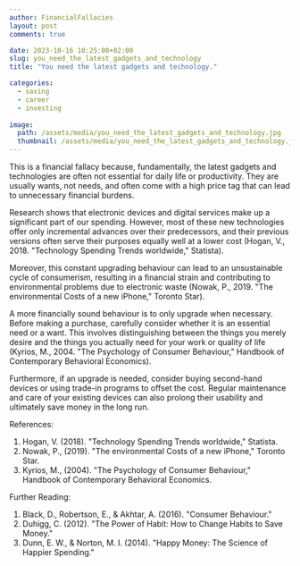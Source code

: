 ```yaml
---
author: FinancialFallacies
layout: post
comments: true

date: 2023-10-16 10:25:00+02:00  
slug: you_need_the_latest_gadgets_and_technology
title: "You need the latest gadgets and technology."

categories:
  - saving
  - career
  - investing
  
image:
  path: /assets/media/you_need_the_latest_gadgets_and_technology.jpg
  thumbnail: /assets/media/you_need_the_latest_gadgets_and_technology.jpg
---
```


This is a financial fallacy because, fundamentally, the latest gadgets and technologies are often not essential for daily life or productivity. They are usually wants, not needs, and often come with a high price tag that can lead to unnecessary financial burdens.

Research shows that electronic devices and digital services make up a significant part of our spending. However, most of these new technologies offer only incremental advances over their predecessors, and their previous versions often serve their purposes equally well at a lower cost (Hogan, V., 2018. "Technology Spending Trends worldwide," Statista).

Moreover, this constant upgrading behaviour can lead to an unsustainable cycle of consumerism, resulting in a financial strain and contributing to environmental problems due to electronic waste (Nowak, P., 2019. "The environmental Costs of a new iPhone," Toronto Star).

A more financially sound behaviour is to only upgrade when necessary. Before making a purchase, carefully consider whether it is an essential need or a want. This involves distinguishing between the things you merely desire and the things you actually need for your work or quality of life (Kyrios, M., 2004. "The Psychology of Consumer Behaviour," Handbook of Contemporary Behavioral Economics).

Furthermore, if an upgrade is needed, consider buying second-hand devices or using trade-in programs to offset the cost. Regular maintenance and care of your existing devices can also prolong their usability and ultimately save money in the long run.

References:
1. Hogan, V. (2018). "Technology Spending Trends worldwide," Statista.
2. Nowak, P., (2019). "The environmental Costs of a new iPhone," Toronto Star.
3. Kyrios, M., (2004). "The Psychology of Consumer Behaviour," Handbook of Contemporary Behavioral Economics.

Further Reading:
1. Black, D., Robertson, E., & Akhtar, A. (2016). "Consumer Behaviour."
2. Duhigg, C. (2012). "The Power of Habit: How to Change Habits to Save Money."
3. Dunn, E. W., & Norton, M. I. (2014). "Happy Money: The Science of Happier Spending."

